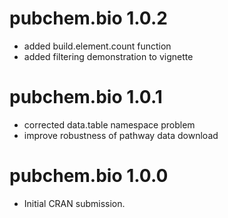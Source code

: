 # pubchem.bio 1.0.2
* added build.element.count function
* added filtering demonstration to vignette

# pubchem.bio 1.0.1
* corrected data.table namespace problem
* improve robustness of pathway data download

# pubchem.bio 1.0.0

* Initial CRAN submission.
